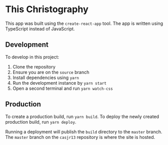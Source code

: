 # This Christography

This app was built using the `create-react-app` tool. The app is written using TypeScript instead of JavaScript.

## Development
To develop in this project:
1. Clone the repository
2. Ensure you are on the `source` branch
3. Install dependencies using `yarn`
4. Run the development instance by `yarn start`
5. Open a second terminal and run `yarn watch-css`

## Production
To create a production build, run `yarn build`. To deploy the newly created production build, run `yarn deploy`.

Running a deployment will publish the `build` directory to the `master` branch. The `master` branch on the `casjr13` repository is where the site is hosted.
